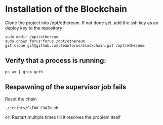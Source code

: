 # Installation of the Blockchain

Clone the project into /opt/ethereum. If not done yet, add the ssh key as an deploy key to the repository

```
sudo mkdir /opt/ethereum
sudo chown forus:forus /opt/ethereum
git clone git@github.com:teamforus/blockchain.git /opt/ethereum
```

## Verify that a process is running:
```
ps ax | grep geth
```

## Respawning of the supervisor job fails

Reset the chain
```
./scripts/CLEAN_CHAIN.sh
```

or: Restart multiple times till it resolves the problem itself
